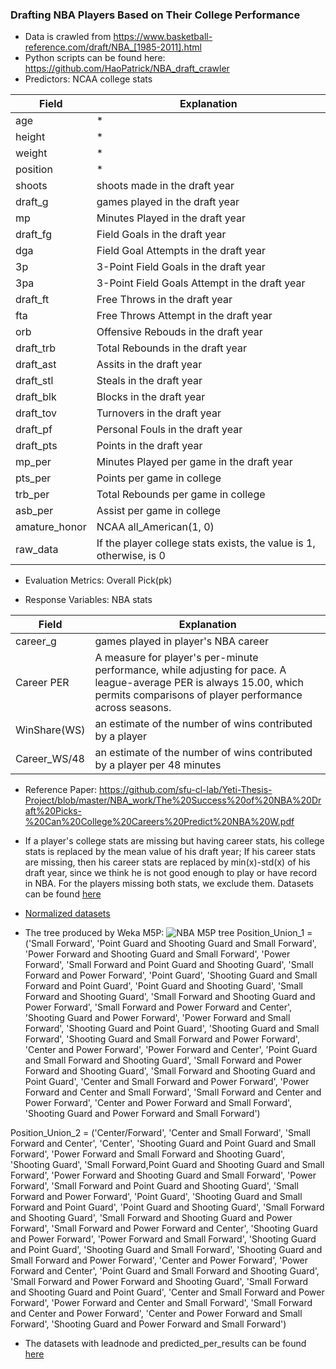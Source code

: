 ### Drafting NBA Players Based on Their College Performance

+ Data is crawled from https://www.basketball-reference.com/draft/NBA_[1985-2011].html
+ Python scripts can be found here: https://github.com/HaoPatrick/NBA_draft_crawler
+ Predictors: NCAA college stats

Field | Explanation|
--------- | ----------- |
age | * |
height | * |
weight | * |
position| * |
shoots | shoots made in the draft year |
draft_g | games played in the draft year|
mp | Minutes Played in the draft year|
draft_fg | Field Goals in the draft year|
dga | Field Goal Attempts in the draft year|
3p | 3-Point Field Goals in the draft year|
3pa | 3-Point Field Goals Attempt in the draft year|
draft_ft | Free Throws in the draft year|
fta |Free Throws Attempt in the draft year|
orb | Offensive Rebouds in the draft year|
draft_trb | Total Rebounds in the draft year|
draft_ast | Assits in the draft year|
draft_stl | Steals in the draft year|
draft_blk | Blocks in the draft year|
draft_tov | Turnovers in the draft year|
draft_pf | Personal Fouls in the draft year|
draft_pts | Points in the draft year|
mp_per | Minutes Played per game in the draft year|
pts_per |Points per game in college|
trb_per | Total Rebounds per game in college|
asb_per | Assist per game in college|
amature_honor | NCAA all_American(1, 0)|
raw_data | If the player college stats exists, the value is 1, otherwise, is 0 |

+ Evaluation Metrics: Overall Pick(pk)

+ Response Variables: NBA stats

Field | Explanation|
--------- | ----------- |
career_g | games played in player's NBA career|
Career PER | A measure for player's per-minute performance, while adjusting for pace. A league-average PER is always 15.00, which permits comparisons of player performance across seasons.|
WinShare(WS) |  an estimate of the number of wins contributed by a player|
Career_WS/48 | an estimate of the number of wins contributed by a player per 48 minutes |


+ Reference Paper: https://github.com/sfu-cl-lab/Yeti-Thesis-Project/blob/master/NBA_work/The%20Success%20of%20NBA%20Draft%20Picks-%20Can%20College%20Careers%20Predict%20NBA%20W.pdf

+ If a player's college stats are missing but having career stats, his college stats is replaced by the mean value of his draft year; If his career stats are missing, then his career stats are replaced by min(x)-std(x) of his draft year, since we think he is not good enough to play or have record in NBA. For the players missing both stats, we exclude them. Datasets can be found [here](https://github.com/sfu-cl-lab/Yeti-Thesis-Project/blob/master/NBA_work/joined_drafted_all_players_original.csv) 

+ [Normalized datasets](https://github.com/sfu-cl-lab/Yeti-Thesis-Project/blob/master/NBA_work/NBA_all_datasets_norm.csv)

+ The tree produced by Weka M5P:
![NBA M5P tree](https://github.com/sfu-cl-lab/Yeti-Thesis-Project/blob/master/NBA_work/M5P_tree.png)
Position_Union_1 = ('Small Forward', 'Point Guard and Shooting Guard and Small Forward', 
                   'Power Forward and Shooting Guard and Small Forward', 'Power Forward', 
                   'Small Forward and Point Guard and Shooting Guard', 
                   'Small Forward and Power Forward', 'Point Guard', 
                   'Shooting Guard and Small Forward and Point Guard', 
                   'Point Guard and Shooting Guard', 'Small Forward and Shooting Guard', 
                   'Small Forward and Shooting Guard and Power Forward', 'Small Forward and Power Forward and Center', 
                   'Shooting Guard and Power Forward', 'Power Forward and Small Forward', 
                   'Shooting Guard and Point Guard', 'Shooting Guard and Small Forward', 
                   'Shooting Guard and Small Forward and Power Forward', 'Center and Power Forward', 
                   'Power Forward and Center', 'Point Guard and Small Forward and Shooting Guard', 
                   'Small Forward and Power Forward and Shooting Guard', 'Small Forward and Shooting Guard and Point Guard', 
                   'Center and Small Forward and Power Forward', 'Power Forward and Center and Small Forward', 
                   'Small Forward and Center and Power Forward', 'Center and Power Forward and Small Forward', 
                   'Shooting Guard and Power Forward and Small Forward')

Position_Union_2 = ('Center/Forward', 'Center and Small Forward', 
                   'Small Forward and Center', 'Center', 'Shooting Guard and Point Guard and Small Forward',
                   'Power Forward and Small Forward and Shooting Guard', 'Shooting Guard',
                   'Small Forward,Point Guard and Shooting Guard and Small Forward', 
                   'Power Forward and Shooting Guard and Small Forward', 'Power Forward',
                   'Small Forward and Point Guard and Shooting Guard',
                   'Small Forward and Power Forward', 'Point Guard', 
                   'Shooting Guard and Small Forward and Point Guard', 'Point Guard and Shooting Guard',
                   'Small Forward and Shooting Guard', 'Small Forward and Shooting Guard and Power Forward',
                   'Small Forward and Power Forward and Center', 'Shooting Guard and Power Forward', 
                   'Power Forward and Small Forward', 'Shooting Guard and Point Guard',
                   'Shooting Guard and Small Forward', 'Shooting Guard and Small Forward and Power Forward',
                   'Center and Power Forward', 'Power Forward and Center',
                   'Point Guard and Small Forward and Shooting Guard', 'Small Forward and Power Forward and Shooting Guard',
                   'Small Forward and Shooting Guard and Point Guard', 'Center and Small Forward and Power Forward',
                   'Power Forward and Center and Small Forward', 'Small Forward and Center and Power Forward',
                   'Center and Power Forward and Small Forward', 'Shooting Guard and Power Forward and Small Forward') 



+ The datasets with leadnode and predicted_per_results can be found [here](https://github.com/sfu-cl-lab/Yeti-Thesis-Project/blob/master/NBA_work/NBA_all_players_leafnode_results.csv)



















